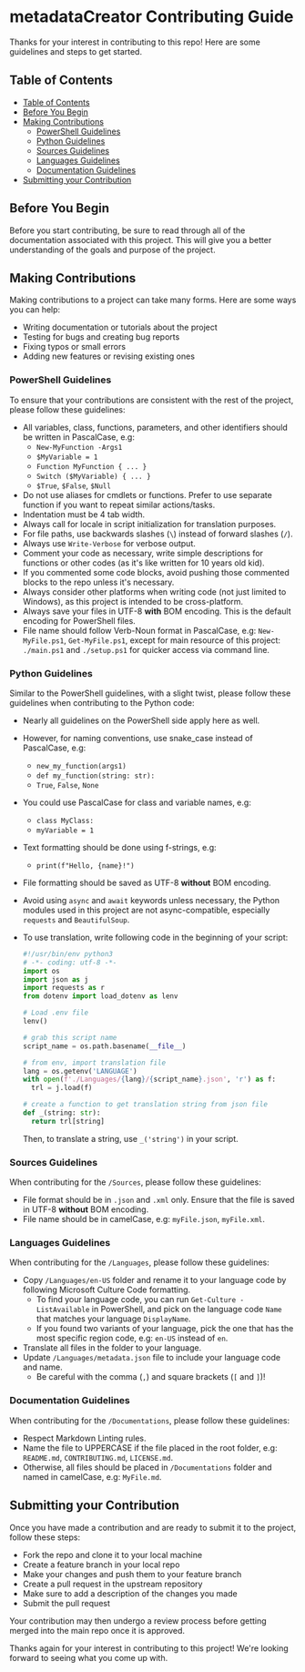 # metadataCreator Contributing Guide <!-- omit in toc -->

Thanks for your interest in contributing to this repo! Here are some guidelines
and steps to get started.

## Table of Contents

* [Table of Contents](#table-of-contents)
* [Before You Begin](#before-you-begin)
* [Making Contributions](#making-contributions)
  * [PowerShell Guidelines](#powershell-guidelines)
  * [Python Guidelines](#python-guidelines)
  * [Sources Guidelines](#sources-guidelines)
  * [Languages Guidelines](#languages-guidelines)
  * [Documentation Guidelines](#documentation-guidelines)
* [Submitting your Contribution](#submitting-your-contribution)

## Before You Begin

Before you start contributing, be sure to read through all of the documentation
associated with this project. This will give you a better understanding of the
goals and purpose of the project.

## Making Contributions

Making contributions to a project can take many forms. Here are some ways you
can help:

* Writing documentation or tutorials about the project
* Testing for bugs and creating bug reports
* Fixing typos or small errors
* Adding new features or revising existing ones

### PowerShell Guidelines

To ensure that your contributions are consistent with the rest of the project,
please follow these guidelines:

* All variables, class, functions, parameters, and other identifiers should be
  written in PascalCase, e.g:
  * `New-MyFunction -Args1`
  * `$MyVariable = 1`
  * `Function MyFunction { ... }`
  * `Switch ($MyVariable) { ... }`
  * `$True`, `$False`, `$Null`
* Do not use aliases for cmdlets or functions. Prefer to use separate function
  if you want to repeat similar actions/tasks.
* Indentation must be 4 tab width.
* Always call for locale in script initialization for translation purposes.
* For file paths, use backwards slashes (`\`) instead of forward slashes (`/`).
* Always use `Write-Verbose` for verbose output.
* Comment your code as necessary, write simple descriptions for functions or
  other codes (as it's like written for 10 years old kid).
* If you commented some code blocks, avoid pushing those commented blocks to the
  repo unless it's necessary.
* Always consider other platforms when writing code (not just limited to
  Windows), as this project is intended to be cross-platform.
* Always save your files in UTF-8 **with** BOM encoding. This is the default
  encoding for PowerShell files.
* File name should follow Verb-Noun format in PascalCase, e.g: `New-MyFile.ps1`,
  `Get-MyFile.ps1`, except for main resource of this project: `./main.ps1` and
  `./setup.ps1` for quicker access via command line.

### Python Guidelines

Similar to the PowerShell guidelines, with a slight twist, please follow these
guidelines when contributing to the Python code:

* Nearly all guidelines on the PowerShell side apply here as well.
* However, for naming conventions, use snake_case instead of PascalCase, e.g:
  * `new_my_function(args1)`
  * `def my_function(string: str):`
  * `True`, `False`, `None`
* You could use PascalCase for class and variable names, e.g:
  * `class MyClass:`
  * `myVariable = 1`
* Text formatting should be done using f-strings, e.g:
  * `print(f"Hello, {name}!")`
* File formatting should be saved as UTF-8 **without** BOM encoding.
* Avoid using `async` and `await` keywords unless necessary, the Python modules
  used in this project are not async-compatible, especially `requests` and
  `BeautifulSoup`.
* To use translation, write following code in the beginning of your script:

  <!-- markdownlint-disable MD010 -->
  ```python
  #!/usr/bin/env python3
  # -*- coding: utf-8 -*-
  import os
  import json as j
  import requests as r
  from dotenv import load_dotenv as lenv

  # Load .env file
  lenv()

  # grab this script name
  script_name = os.path.basename(__file__)

  # from env, import translation file
  lang = os.getenv('LANGUAGE')
  with open(f'./Languages/{lang}/{script_name}.json', 'r') as f:
  	trl = j.load(f)

  # create a function to get translation string from json file
  def _(string: str):
  	return trl[string]
  ```
  <!-- markdownlint-enable MD010 -->

  Then, to translate a string, use `_('string')` in your script.

### Sources Guidelines

When contributing for the `/Sources`, please follow these guidelines:

* File format should be in `.json` and `.xml` only. Ensure that the file is
  saved in UTF-8 **without** BOM encoding.
* File name should be in camelCase, e.g: `myFile.json`, `myFile.xml`.

### Languages Guidelines

When contributing for the `/Languages`, please follow these guidelines:

* Copy `/Languages/en-US` folder and rename it to your language code by
  following Microsoft Culture Code formatting.
  * To find your language code, you can run `Get-Culture -ListAvailable` in
    PowerShell, and pick on the language code `Name` that matches your language
    `DisplayName`.
  * If you found two variants of your language, pick the one that has the most
    specific region code, e.g: `en-US` instead of `en`.
* Translate all files in the folder to your language.
* Update `/Languages/metadata.json` file to include your language code and name.
  * Be careful with the comma (`,`) and square brackets (`[` and `]`)!

### Documentation Guidelines

When contributing for the `/Documentations`, please follow these guidelines:

* Respect Markdown Linting rules.
* Name the file to UPPERCASE if the file placed in the root folder, e.g:
  `README.md`, `CONTRIBUTING.md`, `LICENSE.md`.
* Otherwise, all files should be placed in `/Documentations` folder and named in
  camelCase, e.g: `MyFile.md`.

## Submitting your Contribution

Once you have made a contribution and are ready to submit it to the project,
follow these steps:

* Fork the repo and clone it to your local machine
* Create a feature branch in your local repo
* Make your changes and push them to your feature branch
* Create a pull request in the upstream repository
* Make sure to add a description of the changes you made
* Submit the pull request

Your contribution may then undergo a review process before getting merged into
the main repo once it is approved.

Thanks again for your interest in contributing to this project! We're looking
forward to seeing what you come up with.
